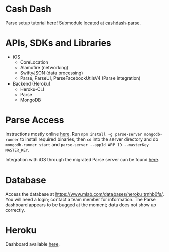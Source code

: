 # Cash Dash
Parse setup tutorial [here](https://devcenter.heroku.com/articles/deploying-a-parse-server-to-heroku#create-an-app)!  Submodule located at [cashdash-parse](https://github.com/kevinzhang96/cashdash-parse).

# APIs, SDKs and Libraries
- iOS
	- CoreLocation
	- Alamofire (networking)
	- SwiftyJSON (data processing)
	- Parse, ParseUI, ParseFacebookUtilsV4 (Parse integration)
- Backend (Heroku)
	- Heroku-CLI
	- Parse
	- MongoDB

# Parse Access
Instructions mostly online [here](https://github.com/ParsePlatform/parse-server).  Run `npm install -g parse-server mongodb-runner` to install required binaries, then `cd` into the server directory and do `mongodb-runner start` and `parse-server --appId APP_ID --masterKey MASTER_KEY`.

Integration with iOS through the migrated Parse server can be found [here](https://www.appcoda.com/parse-server-installation/).

# Database
Access the database at https://www.mlab.com/databases/heroku_trnhb0fs/.  You will need a login; contact a team member for information.  The Parse dashboard appears to be bugged at the moment; data does not show up correctly.

# Heroku
Dashboard available [here](https://dashboard-preview.heroku.com/apps/cap-cashdash/resources).


